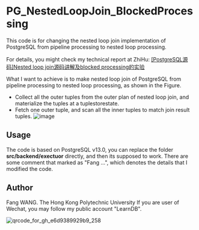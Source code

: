 # PG_NestedLoopJoin_BlockedProcessing
This code is for changing the nested loop join implementation of PostgreSQL from pipeline processing to nested loop processing.



For details, you might check my technical report at ZhiHu: [[PostgreSQL源码]Nested loop join源码讲解及blocked processing的实验](https://zhuanlan.zhihu.com/p/456245221)



 What I want to achieve is to make nested loop join of PostgreSQL from pipeline processing to nested loop processing, as shown in the Figure.
 * Collect all the outer tuples from the outer plan of nested loop join, and materialize the tuples at a tuplestorestate.
 * Fetch one outer tuple, and scan all the inner tuples to match join result tuples.
![image](https://user-images.githubusercontent.com/52020936/155877242-6c00f05a-5223-4fd4-b1fc-03f4a43ca24d.png)



## Usage
The code is based on PostgreSQL v13.0, you can replace the folder **src/backend/exectuor** directly, and then its supposed to work.
There are some comment that marked as "Fang ...", which denotes the details that I modified the code.


## Author
Fang WANG. The Hong Kong Polytechnic University 
If you are user of Wechat, you may follow my public account "LearnDB".

![qrcode_for_gh_e6d9389929b9_258](https://user-images.githubusercontent.com/52020936/147086636-6c6a5d22-b2b2-4d60-baf0-06303cbbde40.jpg)

